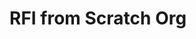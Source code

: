 # RFI from Scratch Org

<div id="lightning"></div>

<script type="text/javascript" src="https://nosoftware-ability-7887-dev-ed.scratch.lightning.force.com/lightning/lightning.out.js"></script>

<script type="text/javascript">
$Lightning.use("c:requestForInformationApp", function() {
        $Lightning.createComponent(
             "c:requestForInformationForm",
             {"rfi_controller":"RFI Controller 0000"},
             "lightning",
             function(cmp) {
                 console.log("LWC Component Created.");
             } 
      );
    },
    'https://nosoftware-ability-7887-dev-ed.scratch.my.site.com/Admissions'
);
</script>
